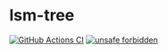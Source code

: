 # lsm-tree
[![GitHub Actions CI](https://github.com/VanyaGlazunov/lsm-tree/actions/workflows/ci.yml/badge.svg)](https://github.com/VanyaGlazunov/lsm-tree/actions/workflows/ci.yml)
[![unsafe forbidden](https://img.shields.io/badge/unsafe-forbidden-success.svg)](https://github.com/rust-secure-code/safety-dance/)